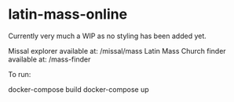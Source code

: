 # latin-mass-online

Currently very much a WIP as no styling has been added yet.

Missal explorer available at: /missal/mass
Latin Mass Church finder available at: /mass-finder

To run:

docker-compose build
docker-compose up
